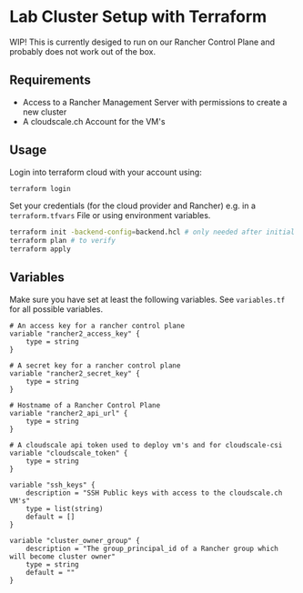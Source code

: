 # Lab Cluster Setup with Terraform

WIP!
This is currently desiged to run on our Rancher Control Plane and probably does not work out of the box.

## Requirements

* Access to a Rancher Management Server with permissions to create a new cluster
* A cloudscale.ch Account for the VM's

## Usage

Login into terraform cloud with your account using:

```bash
terraform login
```

Set your credentials (for the cloud provider and Rancher) e.g. in a `terraform.tfvars` File or using environment variables.

```bash
terraform init -backend-config=backend.hcl # only needed after initial checkout or when you add/change modules
terraform plan # to verify
terraform apply
```

## Variables

Make sure you have set at least the following variables. See `variables.tf` for all possible variables.

```hcl
# An access key for a rancher control plane
variable "rancher2_access_key" {
    type = string
}

# A secret key for a rancher control plane
variable "rancher2_secret_key" {
    type = string
}

# Hostname of a Rancher Control Plane
variable "rancher2_api_url" {
    type = string
}

# A cloudscale api token used to deploy vm's and for cloudscale-csi
variable "cloudscale_token" {
    type = string
}

variable "ssh_keys" {
    description = "SSH Public keys with access to the cloudscale.ch VM's"
    type = list(string)
    default = []
}

variable "cluster_owner_group" {
    description = "The group_principal_id of a Rancher group which will become cluster owner"
    type = string
    default = ""
}
```